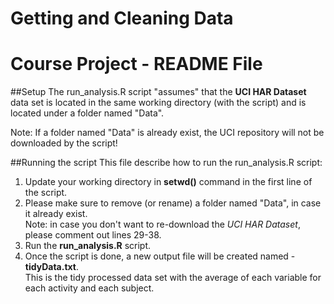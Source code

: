 # Getting and Cleaning Data
# Course Project - README File

##Setup
The run_analysis.R script "assumes" that the **UCI HAR Dataset** data set is located in the same working directory (with the script)
and is located under a folder named "Data".

Note: If a folder named "Data" is already exist, the UCI repository will not be downloaded by the script!

##Running the script
This file describe how to run the run_analysis.R script:  
1. Update your working directory in **setwd()** command in the first line of the script.  
2. Please make sure to remove (or rename) a folder named "Data", in case it already exist.  	
  Note: in case you don't want to re-download the *UCI HAR Dataset*, please comment out lines  29-38.  
3. Run the **run_analysis.R** script.  
4. Once the script is done, a new output file will be created named - **tidyData.txt**.  
This is the tidy processed data set with the average of each variable for each activity and each subject.